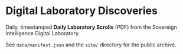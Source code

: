 # Digital Laboratory Discoveries

Daily, timestamped **Daily Laboratory Scrolls** (PDF) from the Sovereign Intelligence Digital Laboratory.

See `data/manifest.json` and the `site/` directory for the public archive.
